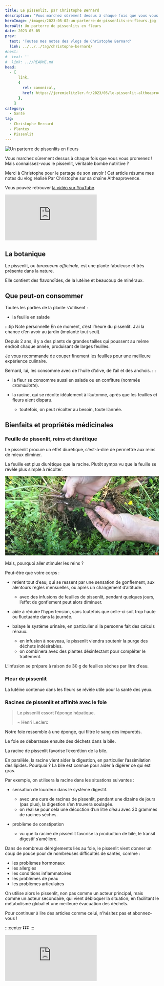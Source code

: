 ```yaml
---
title: Le pissenlit, par Christophe Bernard
description: 'Vous marchez sûrement dessus à chaque fois que vous vous promenez ! Mais connaissez-vous le pissenlit, véritable bombe nutritive ?'
heroImage: /images/2023-05-02-un-parterre-de-pissenlits-en-fleurs.jpg
heroAlt: Un parterre de pissenlits en fleurs
date: 2023-05-05
prev:
  text: 'Toutes mes notes des vlogs de Christophe Bernard'
  link: ../../../tag/christophe-bernard/
#next:
#  text: ''
#  link: ..//README.md
head:
  - [
      link,
      {
        rel: canonical,
        href: https://jeremielitzler.fr/2023/05/le-pissenlit-altheaprocence,
      },
    ]
category:
  - Santé
tag:
  - Christophe Bernard
  - Plantes
  - Pissenlit
---
```


![Un parterre de pissenlits en fleurs](/images/2023-05-02-un-parterre-de-pissenlits-en-fleurs.jpg 'Crédits: image extraite du vlog de Christophe Bernard')

Vous marchez sûrement dessus à chaque fois que vous vous promenez ! Mais connaissez-vous le pissenlit, véritable bombe nutritive ?

Merci à Christophe pour le partage de son savoir ! Cet article résume mes notes du vlog réalisé Par Christophe sur sa chaîne Altheaprovence.

<!-- more -->

Vous pouvez retrouver [la vidéo sur YouTube](https://www.youtube.com/watch?v=scyuaWxMCXQ).

<!-- markdownlint-disable MD033 -->
<p class="newsletter-wrapper"><iframe class="newsletter-embed" src="https://iamjeremie.substack.com/embed" frameborder="0" scrolling="no"></iframe></p>

## La botanique

Le pissenlit, ou _taraxacum officinale_, est une plante fabuleuse et très présente dans la nature.

Elle contient des flavonoïdes, de la lutéine et beaucoup de minéraux.

## Que peut-on consommer

Toutes les parties de la plante s’utilisent :

- la feuille en salade

:::tip Note personnelle En ce moment, c’est l’heure du pissenlit. J’ai la chance d’en avoir au jardin (implanté tout seul).

Depuis 2 ans, il y a des plants de grandes tailles qui poussent au même endroit chaque année, produisant de larges feuilles.

Je vous recommande de couper finement les feuilles pour une meilleure expérience culinaire.

Bernard, lui, les consomme avec de l’huile d’olive, de l’ail et des anchois. :::

- la fleur se consomme aussi en salade ou en confiture (nommée _cramaillotte_).

- la racine, qui se récolte idéalement à l’automne, après que les feuilles et fleurs aient disparu.
  - toutefois, on peut récolter au besoin, toute l’année.

## Bienfaits et propriétés médicinales

### Feuille de pissenlit, reins et diurétique

Le pissenlit procure un effet diurétique, c’est-à-dire de permettre aux reins de mieux éliminer.

La feuille est plus diurétique que la racine. Plutôt sympa vu que la feuille se révèle plus simple à récolter.

![Un pissenlit déraciné](./images/un-pissenlit-deracine.jpg 'Crédits: image extraite du vlog de AltheaProcence')

Mais, pourquoi aller stimuler les reins ?

Peut-être que votre corps :

- retient tout d’eau, qui se ressent par une sensation de gonflement, aux alentours règles mensuelles, ou après un changement d’altitude.

  - avec des infusions de feuilles de pissenlit, pendant quelques jours, l’effet de gonflement peut alors diminuer.

- aide à réduire l’hypertension, sans toutefois que celle-ci soit trop haute ou fluctuante dans la journée.
- balaye le système urinaire, en particulier si la personne fait des calculs rénaux.
  - en infusion à nouveau, le pissenlit viendra soutenir la purge des déchets indésirables.
  - on combinera avec des plantes désinfectant pour compléter le traitement.

L’infusion se prépare à raison de 30 g de feuilles sèches par litre d’eau.

### Fleur de pissenlit

La lutéine contenue dans les fleurs se révèle utile pour la santé des yeux.

### Racines de pissenlit et affinité avec le foie

> Le pissenlit essort l’éponge hépatique.
>
> ~ Henri Leclerc

Notre foie ressemble à une éponge, qui filtre le sang des impuretés.

Le foie se débarrasse ensuite des déchets dans la bile.

La racine de pissenlit favorise l’excrétion de la bile.

En parallèle, la racine vient aider la digestion, en particulier l’assimilation des lipides. Pourquoi ? La bile est connue pour aider à digérer ce qui est gras.

Par exemple, on utilisera la racine dans les situations suivantes :

- sensation de lourdeur dans le système digestif.

  - avec une cure de racines de pissenlit, pendant une dizaine de jours (pas plus), la digestion s’en trouvera soulagée.
  - on réalise pour cela une décoction d’un litre d’eau avec 30 grammes de racines sèches.

- problème de constipation
  - vu que la racine de pissenlit favorise la production de bile, le transit digestif s’améliore.

Dans de nombreux dérèglements liés au foie, le pissenlit vient donner un coup de pouce pour de nombreuses difficultés de santés, comme :

- les problèmes hormonaux
- les allergies
- les conditions inflammatoires
- les problèmes de peau
- les problèmes articulaires

On utilise alors le pissenlit, non pas comme un acteur principal, mais comme un acteur secondaire, qui vient débloquer la situation, en facilitant le métabolisme global et une meilleure évacuation des déchets.

Pour continuer à lire des articles comme celui, n'hésitez pas et abonnez-vous !

:::center ⏬⏬⏬ :::

<!-- markdownlint-disable MD033 -->
<p class="newsletter-wrapper"><iframe class="newsletter-embed" src="https://iamjeremie.substack.com/embed" frameborder="0" scrolling="no"></iframe></p>
